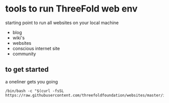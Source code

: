 # tools to run ThreeFold web env

starting point to run all websites on your local machine

- blog
- wiki's
- websites
- conscious internet site
- community



## to get started

a oneliner gets you going

```
/bin/bash -c "$(curl -fsSL https://raw.githubusercontent.com/threefoldfoundation/websites/master/install.sh)"
```